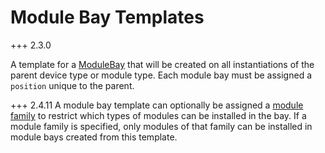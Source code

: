 # Module Bay Templates

+++ 2.3.0

A template for a [ModuleBay](modulebay.md) that will be created on all instantiations of the parent device type or module type. Each module bay must be assigned a `position` unique to the parent.

+++ 2.4.11
    A module bay template can optionally be assigned a [module family](modulefamily.md) to restrict which types of modules can be installed in the bay. If a module family is specified, only modules of that family can be installed in module bays created from this template.
